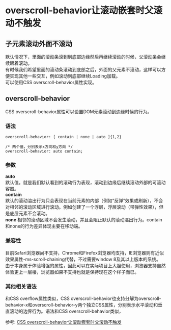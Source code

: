 # overscroll-behavior让滚动嵌套时父滚动不触发
## 子元素滚动外面不滚动
默认情况下，里面的滚动条滚到到底部边缘然后再继续滚动的时候，父滚动条会继续跟着滚动。  
有时候我们希望里面的滚动条滚动到底部之后，外面的父元素不滚动，这样可以方便实现其他一些交互，例如滚动到底部继续Loading加载。  
可以使用CSS overscroll-behavior属性实现。
## overscroll-behavior
CSS overscroll-behavior属性可以设置DOM元素滚动到边缘时候的行为。  
### 语法
``` 
overscroll-behavior: [ contain | none | auto ]{1,2}

/* 两个值，分别表示x方向和y方向 */
overscroll-behavior: auto contain;
```
### 参数
**auto**  
默认值。就是我们默认看到的滚动行为表现，滚动到边缘后继续滚动外部的可滚动容器。  
**contain**  
默认的滚动溢出行为只会表现在当前元素的内部（例如“反弹”效果或刷新），不会对相邻的滚动区域进行滚动。例如创建了一个浮层，浮层滚动（带弹性效果），但是底层元素不会滚动。  
**none**
相邻的滚动区域不会发生滚动，并且会阻止默认的滚动溢出行为。contain和none的行为差异体现主要在移动端。  
### 兼容性
目前Safari浏览器尚不支持，Chrome和Firefox浏览器均支持，IE浏览器则有近似效果属性-ms-scroll-chaining代替，不过需要window 8及其以上版本的系统。  
由于本身属于体验增强的属性，因此可以在实际项目上大胆使用，浏览器支持自然体验更上一层楼，浏览器如果不支持也就是保持现在这个样子而已。
### 其他相关语法
和CSS overflow属性类似，CSS overscroll-behavior也支持分解为overscroll-behavior-x和overscroll-behavior-y两个独立CSS属性，分别表示水平滚动和垂直滚动的边界行为。语法和CSS overscroll-behavior类似，  


参考:
[CSS overscroll-behavior让滚动嵌套时父滚动不触发](https://www.zhangxinxu.com/wordpress/2020/01/css-overscroll-behavior/)

